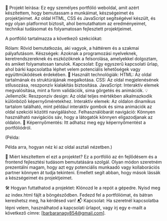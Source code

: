 📝 Projekt leírása:
Ez egy személyes portfólió weboldal, amit azért készítettem, hogy bemutassam a munkáimat, készségeimet és projektjeimet. Az oldal HTML, CSS és JavaScript segítségével készült, és egy olyan platformot biztosít, ahol bemutathatom az eredményeimet, technikai tudásomat és folyamatosan fejlesztett projektjeimet.

A portfólió tartalmazza a következő szekciókat:

Rólam: Rövid bemutatkozás, aki vagyok, a háttérem és a szakmai pályafutásom.
Készségek: Azoknak a programozási nyelveknek, keretrendszereknek és eszközöknek a felsorolása, amelyekkel dolgoztam, és amiket folyamatosan tanulok.
Kapcsolat: Egy egyszerű kapcsolati űrlap, ahol bárki kapcsolatba léphet velem potenciális lehetőségek vagy együttműködések érdekében.
🔧 Használt technológiák:
HTML: Az oldal tartalmának és struktúrájának megalkotása.
CSS: Az oldal megjelenésének stílusozása, reszponzív kialakítás biztosítása.
JavaScript: Interaktív elemek megvalósítása, mint a form validációk, sima görgetés és animációk.
💡 Jellemzők:
Reszponzív design: Az oldal teljes mértékben alkalmazkodik különböző képernyőméretekhez.
Interaktív elemek: Az oldalon dinamikus tartalom található, mint például interaktív gombok és sima animációk az oldal szekciói közötti navigáláshoz.
Felhasználóbarát navigáció: Könnyen használható navigációs sáv, hogy a látogatók könnyen eligazodjanak az oldalon.
📸 Képernyőmentés:
Itt adhatsz meg egy képernyőmentést a portfóliódról.

(Példa:

Példa arra, hogyan néz ki az oldal asztali nézetben.)

💼 Miért készítettem el ezt a projektet?
Ez a portfólió az én fejlődésem és a frontend fejlesztési tudásom bemutatására szolgál. Olyan módon szeretném prezentálni magam, hogy azt egy potenciális munkaadó vagy kollaborációs partner könnyen át tudja tekinteni. Emellett segít abban, hogy mások lássák a készségeimet és projektjeimet.

🛠 Hogyan futtathatod a projektet:
Klónozd le a repót a gépedre.
Nyisd meg az index.html fájlt a böngésződben.
Fedezd fel a portfóliómat, és bátran kereshetsz meg, ha kérdésed van!
📬 Kapcsolat:
Ha szeretnél kapcsolatba lépni velem, használhatod a kapcsolati űrlapot, vagy írj egy e-mailt a következő címre: [barbaranagy854@gmail.com].
